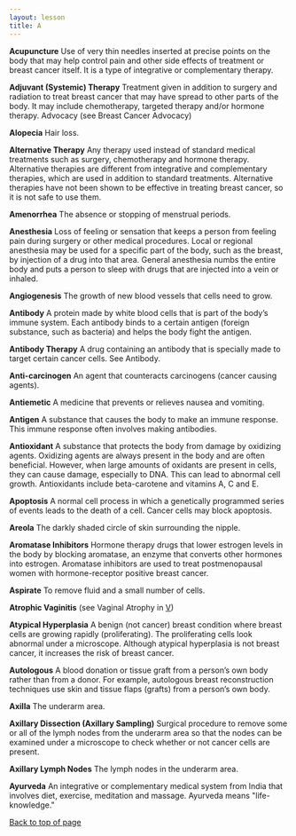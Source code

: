 ```yaml
---
layout: lesson
title: A
---
```


<a name="top"></a>

**Acupuncture** 
Use of very thin needles inserted at precise points on the body that may help control pain and other side effects of treatment or breast cancer itself. It is a type of integrative or complementary therapy.

**Adjuvant (Systemic) Therapy** 
Treatment given in addition to surgery and radiation to treat breast cancer that may have spread to other parts of the body. It may include chemotherapy, targeted therapy and/or hormone therapy.
Advocacy (see Breast Cancer Advocacy)
 
**Alopecia** 
Hair loss.

**Alternative Therapy** 
Any therapy used instead of standard medical treatments such as surgery, chemotherapy and hormone therapy. Alternative therapies are different from integrative and complementary therapies, which are used in addition to standard treatments. Alternative therapies have not been shown to be effective in treating breast cancer, so it is not safe to use them.

**Amenorrhea** 
The absence or stopping of menstrual periods.

**Anesthesia** 
Loss of feeling or sensation that keeps a person from feeling pain during surgery or other medical procedures. Local or regional anesthesia may be used for a specific part of the body, such as the breast, by injection of a drug into that area. General anesthesia numbs the entire body and puts a person to sleep with drugs that are injected into a vein or inhaled.

**Angiogenesis** 
The growth of new blood vessels that cells need to grow.

**Antibody** 
A protein made by white blood cells that is part of the body’s immune system. Each antibody binds to a certain antigen (foreign substance, such as bacteria) and helps the body fight the antigen.

**Antibody Therapy** 
A drug containing an antibody that is specially made to target certain cancer cells. See Antibody.

**Anti-carcinogen** 
An agent that counteracts carcinogens (cancer causing agents).

**Antiemetic** 
A medicine that prevents or relieves nausea and vomiting.

**Antigen** 
A substance that causes the body to make an immune response. This immune response often involves making antibodies.
 
**Antioxidant** 
A substance that protects the body from damage by oxidizing agents. Oxidizing agents are always present in the body and are often beneficial. However, when large amounts of oxidants are present in cells, they can cause damage, especially to DNA. This can lead to abnormal cell growth. Antioxidants include beta-carotene and vitamins A, C and E.

**Apoptosis** 
A normal cell process in which a genetically programmed series of events leads to the death of a cell. Cancer cells may block apoptosis.

**Areola** 
The darkly shaded circle of skin surrounding the nipple.

**Aromatase Inhibitors** 
Hormone therapy drugs that lower estrogen levels in the body by blocking aromatase, an enzyme that converts other hormones into estrogen. Aromatase inhibitors are used to treat postmenopausal women with hormone-receptor positive breast cancer.

**Aspirate** 
To remove fluid and a small number of cells.

**Atrophic Vaginitis** (see Vaginal Atrophy in [V](/{{page.root}}/myhthelperEduContent/V/index.html)) 

**Atypical Hyperplasia** 
A benign (not cancer) breast condition where breast cells are growing rapidly (proliferating). The proliferating cells look abnormal under a microscope.
Although atypical hyperplasia is not breast cancer, it increases the risk of breast cancer.

**Autologous** 
A blood donation or tissue graft from a person’s own body rather than from a donor. For example, autologous breast reconstruction techniques use skin and tissue flaps (grafts) from a person’s own body.

**Axilla** 
The underarm area.

**Axillary Dissection (Axillary Sampling)** 
Surgical procedure to remove some or all of the lymph nodes from the underarm area so that the nodes can be examined under a microscope to check whether or not cancer cells are present.
 
**Axillary Lymph Nodes** 
The lymph nodes in the underarm area.

**Ayurveda** 
An integrative or complementary medical system from India that involves diet, exercise, meditation and massage. Ayurveda means "life-knowledge."

<a href="#top">Back to top of page</a>
